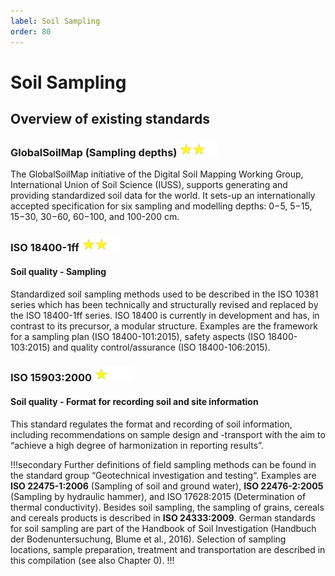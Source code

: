 ```yaml
---
label: Soil Sampling
order: 80
---
```

# Soil Sampling

## Overview of existing standards

### GlobalSoilMap (Sampling depths) ![](/static/img/two_star.jpg)

The GlobalSoilMap initiative of the Digital Soil Mapping Working Group, International Union of Soil Science (IUSS),
supports generating and providing standardized soil data for the world. It sets-up an internationally accepted
specification for six sampling and modelling depths: 0−5, 5−15, 15−30, 30−60, 60−100, and 100-200 cm.


### ISO 18400-1ff ![](/static/img/two_star.jpg) 
#### Soil quality - Sampling

Standardized soil sampling methods used to be described in the ISO 10381 series which has been technically and
structurally revised and replaced by the ISO 18400-1ff series. ISO 18400 is currently in development and has, in
contrast to its precursor, a modular structure. Examples are the framework for a sampling plan (ISO 18400-101:2015),
safety aspects (ISO 18400-103:2015) and quality control/assurance (ISO 18400-106:2015).


### ISO 15903:2000 ![](/static/img/one_star.jpg)
#### Soil quality - Format for recording soil and site information

This standard regulates the format and recording of soil information, including
recommendations on sample design and -transport with the aim to “achieve a high degree
of harmonization in reporting results”.


!!!secondary
Further definitions of field sampling methods can be found in the standard group
“Geotechnical investigation and testing“. Examples are **ISO 22475-1:2006** (Sampling of soil
and ground water), **ISO 22476-2:2005** (Sampling by hydraulic hammer), and ISO 17628:2015
(Determination of thermal conductivity). Besides soil sampling, the sampling of grains,
cereals and cereals products is described in **ISO 24333:2009**. German standards for soil
sampling are part of the Handbook of Soil Investigation (Handbuch der Bodenuntersuchung,
Blume et al., 2016). Selection of sampling locations, sample preparation, treatment and
transportation are described in this compilation (see also Chapter 0).
!!!